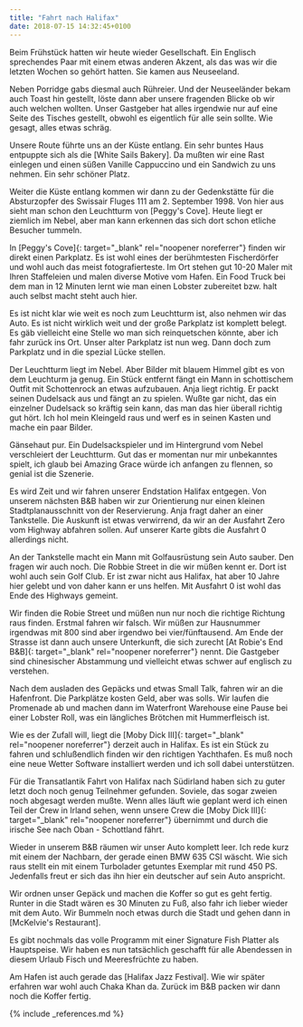 ```yaml
---
title: "Fahrt nach Halifax"
date: 2018-07-15 14:32:45+0100
---
```


Beim Frühstück hatten wir heute wieder Gesellschaft. Ein Englisch sprechendes Paar mit einem etwas anderen Akzent, als das was wir die letzten Wochen so gehört hatten. Sie kamen aus Neuseeland. 

Neben Porridge gabs diesmal auch Rühreier. Und der Neuseeländer bekam auch Toast hin gestellt, löste dann aber unsere fragenden Blicke ob wir auch welchen wollten. Unser Gastgeber hat alles irgendwie nur auf eine Seite des Tisches gestellt, obwohl es eigentlich für alle sein sollte. Wie gesagt, alles etwas schräg.

Unsere Route führte uns an der Küste entlang. Ein sehr buntes Haus entpuppte sich als die [White Sails Bakery]. Da mußten wir eine Rast einlegen und einen süßen Vanille Cappuccino und ein Sandwich zu uns nehmen. Ein sehr schöner Platz.

Weiter die Küste entlang kommen wir dann zu der Gedenkstätte für die Absturzopfer des Swissair Fluges 111 am 2. September 1998. Von hier aus sieht man schon den Leuchtturm von [Peggy's Cove]. Heute liegt er ziemlich im Nebel, aber man kann erkennen das sich dort schon etliche Besucher tummeln.

In [Peggy's Cove]{: target="_blank" rel="noopener noreferrer"} finden wir direkt einen Parkplatz. Es ist wohl eines der berühmtesten Fischerdörfer und wohl auch das meist fotografierteste. Im Ort stehen gut 10-20 Maler mit Ihren Staffeleien und malen diverse Motive vom Hafen. Ein Food Truck bei dem man in 12 Minuten lernt wie man einen Lobster zubereitet bzw. halt auch selbst macht steht auch hier.

Es ist nicht klar wie weit es noch zum Leuchtturm ist, also nehmen wir das Auto. Es ist nicht wirklich weit und der große Parkplatz ist komplett belegt. Es gäb vielleicht eine Stelle wo man sich reinquetschen könnte, aber ich fahr zurück ins Ort. Unser alter Parkplatz ist nun weg. Dann doch zum Parkplatz und in die spezial Lücke stellen.

Der Leuchtturm liegt im Nebel. Aber Bilder mit blauem Himmel gibt es von dem Leuchturm ja genug. Ein Stück entfernt fängt ein Mann in schottischem Outfit mit Schottenrock an etwas aufzubauen. Anja liegt richtig. Er packt seinen Dudelsack aus und fängt an zu spielen. Wußte gar nicht, das ein einzelner Dudelsack so kräftig sein kann, das man das hier überall richtig gut hört. Ich hol mein Kleingeld raus und werf es in seinen Kasten und mache ein paar Bilder.

Gänsehaut pur. Ein Dudelsackspieler und im Hintergrund vom Nebel verschleiert der Leuchtturm. Gut das er momentan nur mir unbekanntes spielt, ich glaub bei Amazing Grace würde ich anfangen zu flennen, so genial ist die Szenerie.

Es wird Zeit und wir fahren unserer Endstation Halifax entgegen. Von unserem nächsten B&B haben wir zur Orientierung nur einen kleinen Stadtplanausschnitt von der Reservierung. Anja fragt daher an einer Tankstelle. Die Auskunft ist etwas verwirrend, da wir an der Ausfahrt Zero vom Highway abfahren sollen. Auf unserer Karte gibts die Ausfahrt 0 allerdings nicht.

An der Tankstelle macht ein Mann mit Golfausrüstung sein Auto sauber. Den fragen wir auch noch. Die Robbie Street in die wir müßen kennt er. Dort ist wohl auch sein Golf Club. Er ist zwar nicht aus Halifax, hat aber 10 Jahre hier gelebt und von daher kann er uns helfen. Mit Ausfahrt 0 ist wohl das Ende des Highways gemeint.

Wir finden die Robie Street und müßen nun nur noch die richtige Richtung raus finden. Erstmal fahren wir falsch. Wir müßen zur Hausnummer irgendwas mit 800 sind aber irgendwo bei vier/fünftausend. Am Ende der Strasse ist dann auch unsere Unterkunft, die sich zurecht [At Robie's End B&B]{: target="_blank" rel="noopener noreferrer"} nennt. Die Gastgeber sind chinesischer Abstammung und vielleicht etwas schwer auf englisch zu verstehen. 

Nach dem ausladen des Gepäcks und etwas Small Talk, fahren wir an die Hafenfront. Die Parkplätze kosten Geld, aber was solls. Wir laufen die Promenade ab und machen dann im Waterfront Warehouse eine Pause bei einer Lobster Roll, was ein längliches Brötchen mit Hummerfleisch ist.

Wie es der Zufall will, liegt die [Moby Dick III]{: target="_blank" rel="noopener noreferrer"} derzeit auch in Halifax. Es ist ein Stück zu fahren und schlußendlich finden wir den richtigen Yachthafen. Es muß noch eine neue Wetter Software installiert werden und ich soll dabei unterstützen. 

Für die Transatlantik Fahrt von Halifax nach Südirland haben sich zu guter letzt doch noch genug Teilnehmer gefunden. Soviele, das sogar zweien noch abgesagt werden mußte. Wenn alles läuft wie geplant werd ich einen Teil der Crew in Irland sehen, wenn unsere Crew die [Moby Dick III]{: target="_blank" rel="noopener noreferrer"} übernimmt und durch die irische See nach Oban - Schottland fährt.

Wieder in unserem B&B räumen wir unser Auto komplett leer. Ich rede kurz mit einem der Nachbarn, der gerade einen BMW 635 CSI wäscht. Wie sich raus stellt ein mit einem Turbolader getuntes Exemplar mit rund 450 PS. Jedenfalls freut er sich das ihn hier ein deutscher auf sein Auto anspricht.

Wir ordnen unser Gepäck und machen die Koffer so gut es geht fertig. Runter in die Stadt wären es 30 Minuten zu Fuß, also fahr ich lieber wieder mit dem Auto. Wir Bummeln noch etwas durch die Stadt und gehen dann in [McKelvie's Restaurant].

Es gibt nochmals das volle Programm mit einer Signature Fish Platter als Hauptspeise. Wir haben es nun tatsächlich geschafft für alle Abendessen in diesem Urlaub Fisch und Meeresfrüchte zu haben. 

Am Hafen ist auch gerade das [Halifax Jazz Festival]. Wie wir später erfahren war wohl auch Chaka Khan da. Zurück im B&B packen wir dann noch die Koffer fertig.


{% include _references.md %}